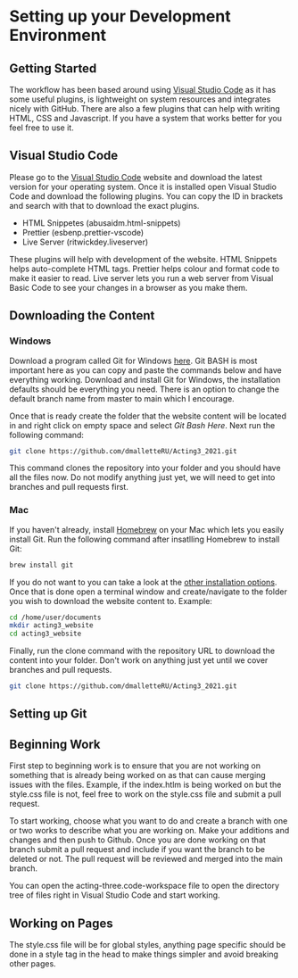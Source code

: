 # Setting up your Development Environment

## Getting Started

The workflow has been based around using [Visual Studio Code](https://code.visualstudio.com/) as it has some useful plugins, is lightweight on system resources and integrates nicely with GitHub. There are also a few plugins that can help with writing HTML, CSS and Javascript. If you have a system that works better for you feel free to use it.

## Visual Studio Code

Please go to the [Visual Studio Code](https://code.visualstudio.com/) website and download the latest version for your operating system. Once it is installed open Visual Studio Code and download the following plugins. You can copy the ID in brackets and search with that to download the exact plugins.

* HTML Snippetes (abusaidm.html-snippets)
* Prettier (esbenp.prettier-vscode)
* Live Server (ritwickdey.liveserver)

These plugins will help with development of the website. HTML Snippets helps auto-complete HTML tags. Prettier helps colour and format code to make it easier to read. Live server lets you run a web server from Visual Basic Code to see your changes in a browser as you make them.

## Downloading the Content

### Windows

Download a program called Git for Windows [here](https://gitforwindows.org/). Git BASH is most important here as you can copy and paste the commands below and have everything working. Download and install Git for Windows, the installation defaults should be everything you need. There is an option to change the default branch name from master to main which I encourage.

Once that is ready create the folder that the website content will be located in and right click on empty space and select *Git Bash Here*. Next run the following command:

``` bash
git clone https://github.com/dmalletteRU/Acting3_2021.git
```

This command clones the repository into your folder and you should have all the files now. Do not modify anything just yet, we will need to get into branches and pull requests first.

### Mac

If you haven't already, install [Homebrew](https://brew.sh/) on your Mac which lets you easily install Git. Run the following command after insatlling Homebrew to install Git:

``` bash
brew install git
```

If you do not want to you can take a look at the [other installation options](https://git-scm.com/download/mac). Once that is done open a terminal window and create/navigate to the folder you wish to download the website content to. Example:

``` bash
cd /home/user/documents
mkdir acting3_website
cd acting3_website
```

Finally, run the clone command with the repository URL to download the content into your folder. Don't work on anything just yet until we cover branches and pull requests. 

``` bash
git clone https://github.com/dmalletteRU/Acting3_2021.git
```

## Setting up Git



## Beginning Work

First step to beginning work is to ensure that you are not working on something that is already being worked on as that can cause merging issues with the files. Example, if the index.htlm is being worked on but the style.css file is not, feel free to work on the style.css file and submit a pull request.

To start working, choose what you want to do and create a branch with one or two works to describe what you are working on. Make your additions and changes and then push to Github. Once you are done working on that branch submit a pull request and include if you want the branch to be deleted or not. The pull request will be reviewed and merged into the main branch.

You can open the acting-three.code-workspace file to open the directory tree of files right in Visual Studio Code and start working.

## Working on Pages

The style.css file will be for global styles, anything page specific should be done in a style tag in the head to make things simpler and avoid breaking other pages.